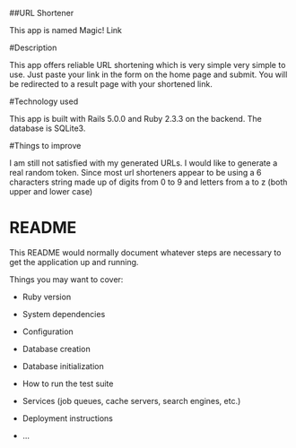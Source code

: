 ##URL Shortener

This app is named Magic! Link

#Description

This app offers reliable URL shortening which is very simple very simple to use. Just paste your link in the form on the home page and submit. You will be redirected to a result page with your shortened link.

#Technology used

This app is built with Rails 5.0.0 and Ruby 2.3.3 on the backend. The database is SQLite3.

#Things to improve

I am still not satisfied with my generated URLs. I would like to generate a real random token. Since most url shorteners appear to be using a 6 characters string made up of digits from 0 to 9 and letters from a to z (both upper and lower case)

# README

This README would normally document whatever steps are necessary to get the
application up and running.

Things you may want to cover:

* Ruby version

* System dependencies

* Configuration

* Database creation

* Database initialization

* How to run the test suite

* Services (job queues, cache servers, search engines, etc.)

* Deployment instructions

* ...
